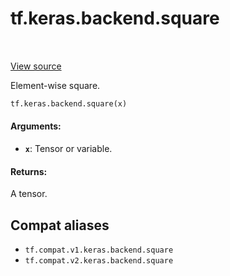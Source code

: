 <div itemscope itemtype="http://developers.google.com/ReferenceObject">
<meta itemprop="name" content="tf.keras.backend.square" />
<meta itemprop="path" content="Stable" />
</div>

# tf.keras.backend.square

<!-- Insert buttons and diff -->

<table class="tfo-notebook-buttons tfo-api" align="left">
</table>

<a target="_blank" href="/code/stable/tensorflow/python/keras/backend.py">View source</a>



Element-wise square.

``` python
tf.keras.backend.square(x)
```



<!-- Placeholder for "Used in" -->


#### Arguments:


* <b>`x`</b>: Tensor or variable.


#### Returns:

A tensor.


## Compat aliases

* `tf.compat.v1.keras.backend.square`
* `tf.compat.v2.keras.backend.square`


